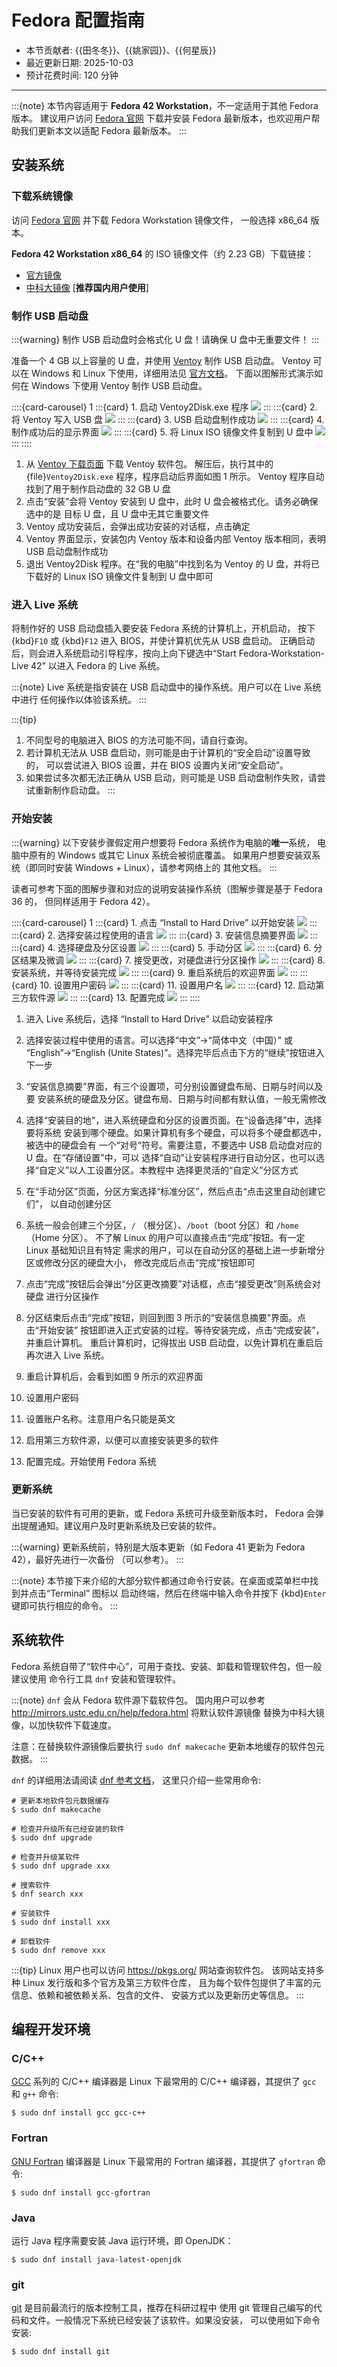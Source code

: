 # Fedora 配置指南

- 本节贡献者: {{田冬冬}}、{{姚家园}}、{{何星辰}}
- 最近更新日期: 2025-10-03
- 预计花费时间: 120 分钟

---

:::{note}
本节内容适用于 **Fedora 42 Workstation**，不一定适用于其他 Fedora 版本。
建议用户访问 [Fedora 官网](https://getfedora.org/) 下载并安装 Fedora
最新版本，也欢迎用户帮助我们更新本文以适配 Fedora 最新版本。
:::

## 安装系统

### 下载系统镜像

访问 [Fedora 官网](https://getfedora.org/) 并下载 Fedora Workstation 镜像文件，
一般选择 x86_64 版本。

**Fedora 42 Workstation x86_64** 的 ISO 镜像文件（约 2.23 GB）下载链接：

- [官方镜像](https://download.fedoraproject.org/pub/fedora/linux/releases/42/Workstation/x86_64/iso/Fedora-Workstation-Live-42-1.1.x86_64.iso)
- [中科大镜像](https://mirrors.ustc.edu.cn/fedora/releases/42/Workstation/x86_64/iso/Fedora-Workstation-Live-42-1.1.x86_64.iso) [**推荐国内用户使用**]

### 制作 USB 启动盘

:::{warning}
制作 USB 启动盘时会格式化 U 盘！请确保 U 盘中无重要文件！
:::

准备一个 4 GB 以上容量的 U 盘，并使用 [Ventoy](https://ventoy.net/cn/) 制作 USB 启动盘。
Ventoy 可以在 Windows 和 Linux 下使用，详细用法见 [官方文档](https://ventoy.net/cn/doc_start.html)。
下面以图解形式演示如何在 Windows 下使用 Ventoy 制作 USB 启动盘。

::::{card-carousel} 1
:::{card} 1. 启动 Ventoy2Disk.exe 程序
![](ventoy-1.jpg)
:::
:::{card} 2. 将 Ventoy 写入 USB 盘
![](ventoy-2.jpg)
:::
:::{card} 3. USB 启动盘制作成功
![](ventoy-3.jpg)
:::
:::{card} 4. 制作成功后的显示界面
![](ventoy-4.jpg)
:::
:::{card} 5. 将 Linux ISO 镜像文件复制到 U 盘中
![](ventoy-5.jpg)
:::
::::

1. 从 [Ventoy 下载页面](https://ventoy.net/cn/download.html) 下载 Ventoy 软件包。
   解压后，执行其中的 {file}`Ventoy2Disk.exe` 程序，程序启动后界面如图 1 所示。
   Ventoy 程序自动找到了用于制作启动盘的 32 GB U 盘
2. 点击“安装”会将 Ventoy 安装到 U 盘中，此时 U 盘会被格式化。请务必确保选中的是
   目标 U 盘，且 U 盘中无其它重要文件
3. Ventoy 成功安装后，会弹出成功安装的对话框，点击确定
4. Ventoy 界面显示，安装包内 Ventoy 版本和设备内部 Ventoy 版本相同，表明 USB
   启动盘制作成功
5. 退出 Ventoy2Disk 程序。在“我的电脑”中找到名为 Ventoy 的 U 盘，并将已下载好的
   Linux ISO 镜像文件复制到 U 盘中即可

### 进入 Live 系统

将制作好的 USB 启动盘插入要安装 Fedora 系统的计算机上，开机启动，
按下 {kbd}`F10` 或 {kbd}`F12` 进入 BIOS，并使计算机优先从 USB 盘启动。
正确启动后，则会进入系统启动引导程序，按向上向下键选中“Start Fedora-Workstation-Live 42”
以进入 Fedora 的 Live 系统。

:::{note}
Live 系统是指安装在 USB 启动盘中的操作系统。用户可以在 Live 系统中进行
任何操作以体验该系统。
:::

:::{tip}
1. 不同型号的电脑进入 BIOS 的方法可能不同，请自行查询。
2. 若计算机无法从 USB 盘启动，则可能是由于计算机的“安全启动”设置导致的，
   可以尝试进入 BIOS 设置，并在 BIOS 设置内关闭“安全启动”。
3. 如果尝试多次都无法正确从 USB 启动，则可能是 USB 启动盘制作失败，请尝试重新制作启动盘。
:::

### 开始安装

:::{warning}
以下安装步骤假定用户想要将 Fedora 系统作为电脑的**唯一**系统，
电脑中原有的 Windows 或其它 Linux 系统会被彻底覆盖。
如果用户想要安装双系统（即同时安装 Windows + Linux），请参考网络上的
其他文档。
:::

读者可参考下面的图解步骤和对应的说明安装操作系统（图解步骤是基于 Fedora 36 的，
但同样适用于 Fedora 42）。

::::{card-carousel} 1
:::{card} 1. 点击 “Install to Hard Drive” 以开始安装
![](fedora-setup-01.jpg)
:::
:::{card} 2. 选择安装过程使用的语言
![](fedora-setup-02.jpg)
:::
:::{card} 3. 安装信息摘要界面
![](fedora-setup-03.jpg)
:::
:::{card} 4. 选择硬盘及分区设置
![](fedora-setup-04.jpg)
:::
:::{card} 5. 手动分区
![](fedora-setup-05.jpg)
:::
:::{card} 6. 分区结果及微调
![](fedora-setup-06.jpg)
:::
:::{card} 7. 接受更改，对硬盘进行分区操作
![](fedora-setup-07.jpg)
:::
:::{card} 8. 安装系统，并等待安装完成
![](fedora-setup-08.jpg)
:::
:::{card} 9. 重启系统后的欢迎界面
![](fedora-setup-09.jpg)
:::
:::{card} 10. 设置用户密码
![](fedora-setup-10.jpg)
:::
:::{card} 11. 设置用户名
![](fedora-setup-11.jpg)
:::
:::{card} 12. 启动第三方软件源
![](fedora-setup-12.jpg)
:::
:::{card} 13. 配置完成
![](fedora-setup-13.jpg)
:::
::::

1. 进入 Live 系统后，选择 “Install to Hard Drive” 以启动安装程序
2. 选择安装过程中使用的语言。可以选择“中文”→“简体中文（中国）” 或
   “English”→“English (Unite States)”。选择完毕后点击下方的“继续”按钮进入下一步
3. “安装信息摘要”界面，有三个设置项，可分别设置键盘布局、日期与时间以及要
   安装系统的硬盘及分区。键盘布局、日期与时间都有默认值，一般无需修改
4. 选择“安装目的地”，进入系统硬盘和分区的设置页面。在“设备选择”中，选择要将系统
   安装到哪个硬盘。如果计算机有多个硬盘，可以将多个硬盘都选中，被选中的硬盘会有
   一个“对号”符号。需要注意，不要选中 USB 启动盘对应的 U 盘。在“存储设置”中，可以
   选择“自动”让安装程序进行自动分区，也可以选择“自定义”以人工设置分区。本教程中
   选择更灵活的“自定义”分区方式
5. 在“手动分区”页面，分区方案选择“标准分区”，然后点击“点击这里自动创建它们”，
   以自动创建分区
6. 系统一般会创建三个分区，`/` （根分区）、`/boot`（boot 分区）和 `/home`（Home 分区）。
   不了解 Linux 的用户可以直接点击“完成”按钮。有一定 Linux 基础知识且有特定
   需求的用户，可以在自动分区的基础上进一步新增分区或修改分区的硬盘大小，
   修改完成后点击“完成”按钮即可
7. 点击“完成”按钮后会弹出“分区更改摘要”对话框，点击“接受更改”则系统会对硬盘
   进行分区操作
8. 分区结束后点击“完成”按钮，则回到图 3 所示的“安装信息摘要”界面。点击“开始安装”
   按钮即进入正式安装的过程。等待安装完成，点击“完成安装”，并重启计算机。
   重启计算机时，记得拔出 USB 启动盘，以免计算机在重启后再次进入 Live 系统。

9. 重启计算机后，会看到如图 9 所示的欢迎界面
10. 设置用户密码
11. 设置账户名称。注意用户名只能是英文
12. 启用第三方软件源，以便可以直接安装更多的软件
13. 配置完成。开始使用 Fedora 系统

### 更新系统

当已安装的软件有可用的更新，或 Fedora 系统可升级至新版本时，
Fedora 会弹出提醒通知。建议用户及时更新系统及已安装的软件。

:::{warning}
更新系统前，特别是大版本更新（如 Fedora 41 更新为 Fedora 42），最好先进行一次备份
（可以参考[](/best-practices/backup)）。
:::

:::{note}
本节接下来介绍的大部分软件都通过命令行安装。在桌面或菜单栏中找到并点击“Terminal” 图标以
启动终端，然后在终端中输入命令并按下 {kbd}`Enter` 键即可执行相应的命令。
:::

## 系统软件

Fedora 系统自带了“软件中心”，可用于查找、安装、卸载和管理软件包，但一般建议使用
命令行工具 `dnf` 安装和管理软件。

:::{note}
`dnf` 会从 Fedora 软件源下载软件包。
国内用户可以参考 <http://mirrors.ustc.edu.cn/help/fedora.html> 将默认软件源镜像
替换为中科大镜像，以加快软件下载速度。

注意：在替换软件源镜像后要执行 `sudo dnf makecache` 更新本地缓存的软件包元数据。
:::

`dnf` 的详细用法请阅读 [dnf 参考文档](https://dnf.readthedocs.io/en/latest/index.html)，
这里只介绍一些常用命令:

```
# 更新本地软件包元数据缓存
$ sudo dnf makecache

# 检查并升级所有已经安装的软件
$ sudo dnf upgrade

# 检查并升级某软件
$ sudo dnf upgrade xxx

# 搜索软件
$ dnf search xxx

# 安装软件
$ sudo dnf install xxx

# 卸载软件
$ sudo dnf remove xxx
```

:::{tip}
Linux 用户也可以访问 <https://pkgs.org/> 网站查询软件包。
该网站支持多种 Linux 发行版和多个官方及第三方软件仓库，
且为每个软件包提供了丰富的元信息、依赖和被依赖关系、包含的文件、
安装方式以及更新历史等信息。
:::

## 编程开发环境

### C/C++

[GCC](https://gcc.gnu.org/) 系列的 C/C++ 编译器是 Linux 下最常用的
C/C++ 编译器，其提供了 `gcc` 和 `g++` 命令:

```
$ sudo dnf install gcc gcc-c++
```

### Fortran

[GNU Fortran](https://gcc.gnu.org/fortran/) 编译器是 Linux 下最常用的
Fortran 编译器，其提供了 `gfortran` 命令:

```
$ sudo dnf install gcc-gfortran
```

### Java

运行 Java 程序需要安装 Java 运行环境，即 OpenJDK：

```
$ sudo dnf install java-latest-openjdk
```

### git

[git](https://git-scm.com/) 是目前最流行的版本控制工具，推荐在科研过程中
使用 git 管理自己编写的代码和文件。一般情况下系统已经安装了该软件。如果没安装，
可以使用如下命令安装:

```
$ sudo dnf install git
```
